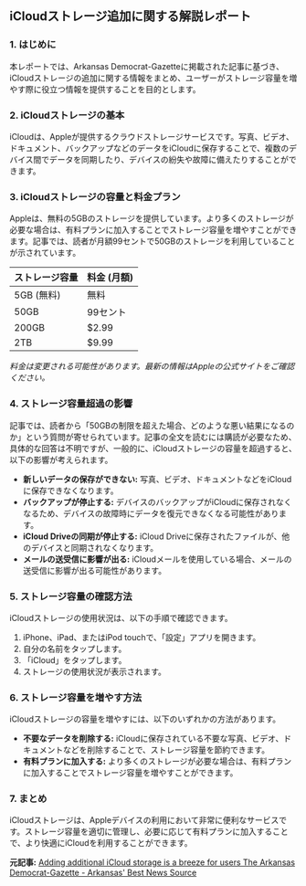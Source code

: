 ## iCloudストレージ追加に関する解説レポート

### 1. はじめに

本レポートでは、Arkansas Democrat-Gazetteに掲載された記事に基づき、iCloudストレージの追加に関する情報をまとめ、ユーザーがストレージ容量を増やす際に役立つ情報を提供することを目的とします。

### 2. iCloudストレージの基本

iCloudは、Appleが提供するクラウドストレージサービスです。写真、ビデオ、ドキュメント、バックアップなどのデータをiCloudに保存することで、複数のデバイス間でデータを同期したり、デバイスの紛失や故障に備えたりすることができます。

### 3. iCloudストレージの容量と料金プラン

Appleは、無料の5GBのストレージを提供しています。より多くのストレージが必要な場合は、有料プランに加入することでストレージ容量を増やすことができます。記事では、読者が月額99セントで50GBのストレージを利用していることが示されています。

| ストレージ容量 | 料金 (月額) |
|---|---|
| 5GB (無料) | 無料 |
| 50GB | 99セント |
| 200GB | $2.99 |
| 2TB | $9.99 |

*料金は変更される可能性があります。最新の情報はAppleの公式サイトをご確認ください。*

### 4. ストレージ容量超過の影響

記事では、読者から「50GBの制限を超えた場合、どのような悪い結果になるのか」という質問が寄せられています。記事の全文を読むには購読が必要なため、具体的な回答は不明ですが、一般的に、iCloudストレージの容量を超過すると、以下の影響が考えられます。

* **新しいデータの保存ができない:** 写真、ビデオ、ドキュメントなどをiCloudに保存できなくなります。
* **バックアップが停止する:** デバイスのバックアップがiCloudに保存されなくなるため、デバイスの故障時にデータを復元できなくなる可能性があります。
* **iCloud Driveの同期が停止する:** iCloud Driveに保存されたファイルが、他のデバイスと同期されなくなります。
* **メールの送受信に影響が出る:** iCloudメールを使用している場合、メールの送受信に影響が出る可能性があります。

### 5. ストレージ容量の確認方法

iCloudストレージの使用状況は、以下の手順で確認できます。

1. iPhone、iPad、またはiPod touchで、「設定」アプリを開きます。
2. 自分の名前をタップします。
3. 「iCloud」をタップします。
4. ストレージの使用状況が表示されます。

### 6. ストレージ容量を増やす方法

iCloudストレージの容量を増やすには、以下のいずれかの方法があります。

* **不要なデータを削除する:** iCloudに保存されている不要な写真、ビデオ、ドキュメントなどを削除することで、ストレージ容量を節約できます。
* **有料プランに加入する:** より多くのストレージが必要な場合は、有料プランに加入することでストレージ容量を増やすことができます。

### 7. まとめ

iCloudストレージは、Appleデバイスの利用において非常に便利なサービスです。ストレージ容量を適切に管理し、必要に応じて有料プランに加入することで、より快適にiCloudを利用することができます。


**元記事:** [Adding additional iCloud storage is a breeze for users The Arkansas Democrat-Gazette - Arkansas' Best News Source](https://www.arkansasonline.com/news/2025/feb/22/adding-additional-icloud-storage-is-a-breeze-for/)